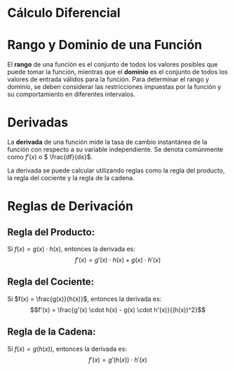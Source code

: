 # **Cálculo Diferencial**

# **Rango y Dominio de una Función**
El **rango** de una función es el conjunto de todos los valores posibles que puede tomar la función, mientras que el **dominio** es el conjunto de todos los valores de entrada válidos para la función. Para determinar el rango y dominio, se deben considerar las restricciones impuestas por la función y su comportamiento en diferentes intervalos.
# **Derivadas**
La **derivada** de una función mide la tasa de cambio instantánea de la función con respecto a su variable independiente. Se denota comúnmente como $f'(x)$ o $ \frac{df}{dx}$. 

La derivada se puede calcular utilizando reglas como la regla del producto, la regla del cociente y la regla de la cadena.

# **Reglas de Derivación**
## **Regla del Producto:**
Si $f(x) = g(x) \cdot h(x)$, entonces la derivada es:
$$f'(x) = g'(x) \cdot h(x) + g(x) \cdot h'(x)$$
## **Regla del Cociente:**
Si $f(x) = \frac{g(x)}{h(x)}$, entonces la derivada es:
$$f'(x) = \frac{g'(x) \cdot h(x) - g(x) \cdot h'(x)}{(h(x))^2}$$
## **Regla de la Cadena:**
Si $f(x) = g(h(x))$, entonces la derivada es:
$$f'(x) = g'(h(x)) \cdot h'(x)$$
